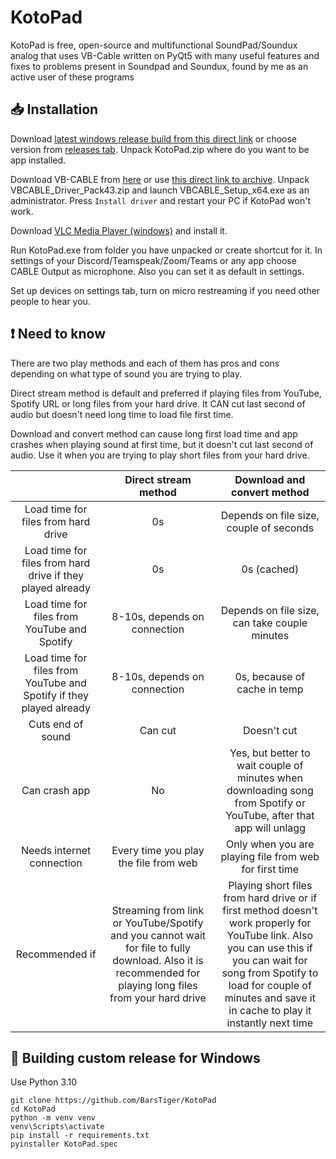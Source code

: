 # KotoPad

KotoPad is free, open-source and multifunctional SoundPad/Soundux analog that uses VB-Cable written on PyQt5 with many useful features and fixes to problems present in Soundpad and Soundux, found by me as an active user of these programs

## 📥 Installation

Download [latest windows release build from this direct link](https://github.com/BarsTiger/KotoPad/releases/latest/download/KotoPad.zip) or choose version from [releases tab](https://github.com/BarsTiger/KotoPad/releases). Unpack KotoPad.zip where do you want to be app installed.

Download VB-CABLE from [here](https://vb-audio.com/Cable/) or use [this direct link to archive](https://download.vb-audio.com/Download_CABLE/VBCABLE_Driver_Pack43.zip). Unpack VBCABLE_Driver_Pack43.zip and launch VBCABLE_Setup_x64.exe as an administrator. Press `Install driver` and restart your PC if KotoPad won't work.

Download [VLC Media Player (windows)](https://www.videolan.org/vlc/) and install it.

Run KotoPad.exe from folder you have unpacked or create shortcut for it. In settings of your Discord/Teamspeak/Zoom/Teams or any app choose CABLE Output as microphone. Also you can set it as default in settings. 

Set up devices on settings tab, turn on micro restreaming if you need other people to hear you. 

## ❗ Need to know

There are two play methods and each of them has pros and cons depending on what type of sound you are trying to play.

Direct stream method is default and preferred if playing files from YouTube, Spotify URL or long files from your hard drive. It CAN cut last second of audio but doesn't need long time to load file first time.

Download and convert method can cause long first load time and app crashes when playing sound at first time, but it doesn't cut last second of audio. Use it when you are trying to play short files from your hard drive.

|                                                              |                     Direct stream method                     |                 Download and convert method                  |
| :----------------------------------------------------------: | :----------------------------------------------------------: | :----------------------------------------------------------: |
|             Load time for files from hard drive              |                              0s                              |           Depends on file size, couple of seconds            |
|  Load time for files from hard drive if they played already  |                              0s                              |                         0s (cached)                          |
|         Load time for files from YouTube and Spotify         |                 8-10s, depends on connection                 |        Depends on file size, can take couple minutes         |
| Load time for files from YouTube and Spotify if they played already |                 8-10s, depends on connection                 |                 0s, because of cache in temp                 |
|                      Cuts end of sound                       |                           Can cut                            |                         Doesn't cut                          |
|                        Can crash app                         |                              No                              | Yes, but better to wait couple of minutes when downloading song from Spotify or YouTube, after that app will unlagg |
|                  Needs internet connection                   |            Every time you play the file from web             |    Only when you are playing file from web for first time    |
|                        Recommended if                        | Streaming from link or YouTube/Spotify and you cannot wait for file to fully download. Also it is recommended for playing long files from your hard drive | Playing short files from hard drive or if first method doesn't work properly for YouTube link. Also you can use this if you can wait for song from Spotify to load for couple of minutes and save it in cache to play it instantly next time |

## 🔨 Building custom release for Windows

Use Python 3.10

```
git clone https://github.com/BarsTiger/KotoPad
cd KotoPad
python -m venv venv
venv\Scripts\activate
pip install -r requirements.txt
pyinstaller KotoPad.spec
```
